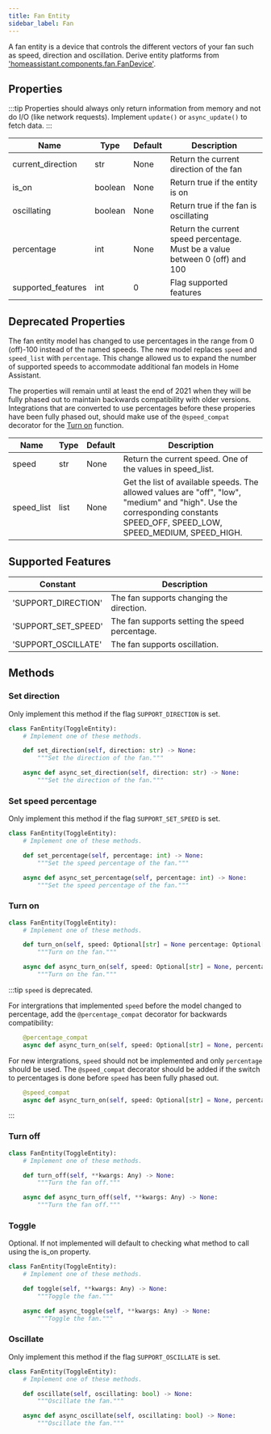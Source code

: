 ```yaml
---
title: Fan Entity
sidebar_label: Fan
---
```


A fan entity is a device that controls the different vectors of your fan such as speed, direction and oscillation. Derive entity platforms from ['homeassistant.components.fan.FanDevice'](https://github.com/home-assistant/home-assistant/blob/dev/homeassistant/components/fan/__init__.py).

## Properties

:::tip
Properties should always only return information from memory and not do I/O (like network requests). Implement `update()` or `async_update()` to fetch data.
:::

| Name | Type | Default | Description
| ---- | ---- | ------- | -----------
| current_direction | str | None | Return the current direction of the fan |
| is_on | boolean | None |Return true if the entity is on |
| oscillating | boolean | None | Return true if the fan is oscillating |
| percentage | int | None | Return the current speed percentage. Must be a value between 0 (off) and 100 |
| supported_features | int | 0 | Flag supported features |

## Deprecated Properties

The fan entity model has changed to use percentages in the range from 0 (off)-100 instead
of the named speeds. The new model replaces `speed` and `speed_list` with `percentage`. This change allowed us to expand the number of supported speeds to accommodate additional fan models in Home Assistant. 

The properties will remain until at least the end of 2021 when they will be fully phased out to maintain backwards compatibility with
older versions. Integrations that are converted to use percentages before these properies have been fully phased out, should make use of the `@speed_compat`
decorator for the [Turn on](#turn-on) function.

| Name | Type | Default | Description
| ---- | ---- | ------- | -----------
| speed | str | None | Return the current speed. One of the values in speed_list. |
| speed_list | list | None| Get the list of available speeds. The allowed values are "off", "low", "medium" and "high". Use the corresponding constants SPEED_OFF, SPEED_LOW, SPEED_MEDIUM, SPEED_HIGH. |

## Supported Features

| Constant | Description |
|----------|--------------------------------------|
| 'SUPPORT_DIRECTION' | The fan supports changing the direction.
| 'SUPPORT_SET_SPEED' | The fan supports setting the speed percentage.
| 'SUPPORT_OSCILLATE' | The fan supports oscillation.

## Methods

### Set direction

Only implement this method if the flag `SUPPORT_DIRECTION` is set.

```python
class FanEntity(ToggleEntity):
    # Implement one of these methods.

    def set_direction(self, direction: str) -> None:
        """Set the direction of the fan."""

    async def async_set_direction(self, direction: str) -> None:
        """Set the direction of the fan."""
```

### Set speed percentage

Only implement this method if the flag `SUPPORT_SET_SPEED` is set.

```python
class FanEntity(ToggleEntity):
    # Implement one of these methods.

    def set_percentage(self, percentage: int) -> None:
        """Set the speed percentage of the fan."""

    async def async_set_percentage(self, percentage: int) -> None:
        """Set the speed percentage of the fan."""
```

### Turn on

```python
class FanEntity(ToggleEntity):
    # Implement one of these methods.

    def turn_on(self, speed: Optional[str] = None percentage: Optional[int] = None, **kwargs: Any) -> None:
        """Turn on the fan."""

    async def async_turn_on(self, speed: Optional[str] = None, percentage: Optional[int] = None, **kwargs: Any) -> None:
        """Turn on the fan."""
```

:::tip `speed` is deprecated.

For intergrations that implemented `speed` before the model changed to percentage,
add the `@percentage_compat` decorator for backwards compatibility:

```python
    @percentage_compat
    async def async_turn_on(self, speed: Optional[str] = None, percentage: Optional[int] = None, **kwargs: Any) -> None:
```

For new intergrations, `speed` should not be implemented and only `percentage` should be used.
The `@speed_compat` decorator should be added if the switch to percentages is done before `speed` has been fully phased out.

```python
    @speed_compat
    async def async_turn_on(self, speed: Optional[str] = None, percentage: Optional[int] = None, **kwargs: Any) -> None:
```

:::

### Turn off

```python
class FanEntity(ToggleEntity):
    # Implement one of these methods.

    def turn_off(self, **kwargs: Any) -> None:
        """Turn the fan off."""

    async def async_turn_off(self, **kwargs: Any) -> None:
        """Turn the fan off."""
```

### Toggle

Optional. If not implemented will default to checking what method to call using the is_on property.

```python
class FanEntity(ToggleEntity):
    # Implement one of these methods.

    def toggle(self, **kwargs: Any) -> None:
        """Toggle the fan."""

    async def async_toggle(self, **kwargs: Any) -> None:
        """Toggle the fan."""
```

### Oscillate

Only implement this method if the flag `SUPPORT_OSCILLATE` is set.

```python
class FanEntity(ToggleEntity):
    # Implement one of these methods.

    def oscillate(self, oscillating: bool) -> None:
        """Oscillate the fan."""

    async def async_oscillate(self, oscillating: bool) -> None:
        """Oscillate the fan."""
```
